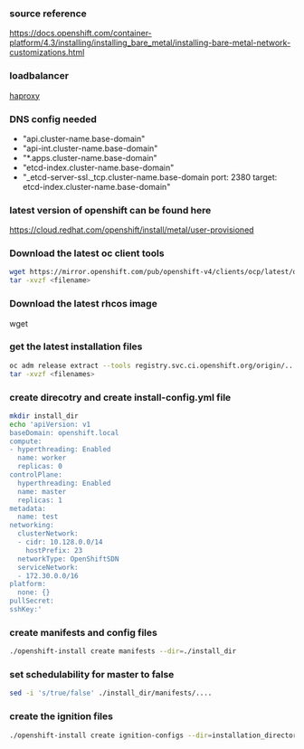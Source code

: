 ### source reference ###
https://docs.openshift.com/container-platform/4.3/installing/installing_bare_metal/installing-bare-metal-network-customizations.html

### loadbalancer ###

[haproxy](https://github.com/JonasGovaerts/ocp4/tree/development/haproxy)


### DNS config needed ###
- "api.cluster-name.base-domain"
- "api-int.cluster-name.base-domain"
- "*.apps.cluster-name.base-domain"
- "etcd-index.cluster-name.base-domain"
- "_etcd-server-ssl._tcp.cluster-name.base-domain port: 2380 target: etcd-index.cluster-name.base-domain"

### latest version of openshift can be found here ###
https://cloud.redhat.com/openshift/install/metal/user-provisioned

### Download the latest oc client tools ###
````bash
wget https://mirror.openshift.com/pub/openshift-v4/clients/ocp/latest/openshift-install-linux.tar.gz
tar -xvzf <filename>
````

### Download the latest rhcos image ###
wget 

### get the latest installation files
````bash
oc adm release extract --tools registry.svc.ci.openshift.org/origin/....... 
tar -xvzf <filenames>
````

### create direcotry and create install-config.yml file ###
````bash
mkdir install_dir
echo 'apiVersion: v1
baseDomain: openshift.local
compute:
- hyperthreading: Enabled
  name: worker
  replicas: 0
controlPlane:
  hyperthreading: Enabled
  name: master
  replicas: 1
metadata:
  name: test
networking:
  clusterNetwork:
  - cidr: 10.128.0.0/14
    hostPrefix: 23
  networkType: OpenShiftSDN
  serviceNetwork:
  - 172.30.0.0/16
platform:
  none: {}
pullSecret: 
sshKey:' 
````

### create manifests and config files
````bash
./openshift-install create manifests --dir=./install_dir
````

### set schedulability for master to false ###
````bash
sed -i 's/true/false' ./install_dir/manifests/....
````

### create the ignition files ###
````bash
./openshift-install create ignition-configs --dir=installation_directory
````


